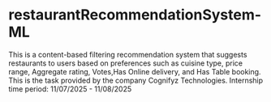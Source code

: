 # restaurantRecommendationSystem-ML
This is a content-based filtering recommendation system that suggests restaurants to users based on preferences such as cuisine type, price range, Aggregate rating, Votes,Has Online delivery, and Has Table booking. This is the task provided by the company Cognifyz Technologies. Internship time period: 11/07/2025 - 11/08/2025
